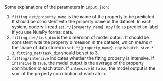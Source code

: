 Some explanations of the parameters in `input.json`:

1. `fitting_net/property_name` is the name of the property to be predicted. It should be consistent with the property name in the dataset. In each system, code will read `set.*/{property_name}.npy` file as prediction label if you use NumPy format data.
2. `fitting_net/task_dim` is the dimension of model output. It should be consistent with the property dimension in the dataset, which means if the shape of data stored in `set.*/{property_name}.npy` is `batch size * 3`, `fitting_net/task_dim` should be set to 3.
3. `fitting/intensive` indicates whether the fitting property is intensive. If `intensive` is `true`, the model output is the average of the property contribution of each atom. If `intensive` is `false`, the model output is the sum of the property contribution of each atom.
